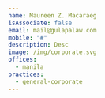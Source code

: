 ```yaml
---
name: Maureen Z. Macaraeg
isAssociate: false
email: mail@gulapalaw.com
mobile: "#"
description: Desc
image: /img/corporate.svg
offices:
  - manila
practices:
  - general-corporate
---
```

